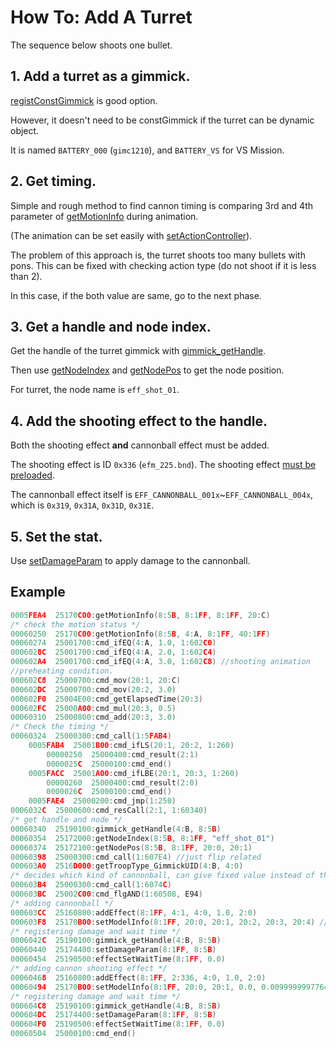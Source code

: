 # How To: Add A Turret

The sequence below shoots one bullet.

## 1. Add a turret as a gimmick.

[registConstGimmick](../registconstgimmick.md) is good option.

However, it doesn't need to be constGimmick if the turret can be dynamic object.

It is named `BATTERY_000` (`gimc1210`), and `BATTERY_VS` for VS Mission.

## 2. Get timing.

Simple and rough method to find cannon timing is comparing 3rd and 4th parameter of [getMotionInfo](../getmotioninfo.md) during animation.

(The animation can be set easily with [setActionController](../setactioncontroller.md)).

The problem of this approach is, the turret shoots too many bullets with pons. This can be fixed with checking action type (do not shoot if it is less than 2).

In this case, if the both value are same, go to the next phase.

## 3. Get a handle and node index.

Get the handle of the turret gimmick with [gimmick_getHandle](../gimmick_gethandle.md).

Then use [getNodeIndex](../getnodeindex.md) and [getNodePos](../getnodepos.md) to get the node position.

For turret, the node name is `eff_shot_01`.

## 4. Add the shooting effect to the handle.

Both the shooting effect **and** cannonball effect must be added.

The shooting effect is ID `0x336` (`efm_225.bnd`). The shooting effect [must be preloaded](../readarcfile.md).

The cannonball effect itself is `EFF_CANNONBALL_001x`~`EFF_CANNONBALL_004x`, which is `0x319`, `0x31A`, `0x31D`, `0x31E`.

## 5. Set the stat.

Use [setDamageParam](../setdamageparam.md) to apply damage to the cannonball.

## Example

```c
0005FEA4  25170C00:getMotionInfo(8:5B, 8:1FF, 8:1FF, 20:C)
/* check the motion status */
00060250  25170C00:getMotionInfo(8:5B, 4:A, 8:1FF, 40:1FF)
00060274  25001700:cmd_ifEQ(4:A, 1.0, 1:602C0)
0006028C  25001700:cmd_ifEQ(4:A, 2.0, 1:602C4)
000602A4  25001700:cmd_ifEQ(4:A, 3.0, 1:602C8) //shooting animation
//preheating condition.
000602C8  25000700:cmd_mov(20:1, 20:C)
000602DC  25000700:cmd_mov(20:2, 3.0)
000602F0  25004E00:cmd_getElapsedTime(20:3)
000602FC  25000A00:cmd_mul(20:3, 0.5)
00060310  25000800:cmd_add(20:3, 3.0)
/* Check the timing */
00060324  25000300:cmd_call(1:5FAB4)
    0005FAB4  25001B00:cmd_ifLS(20:1, 20:2, 1:260)
        00000250  25000400:cmd_result(2:1)
        0000025C  25000100:cmd_end()
    0005FACC  25001A00:cmd_ifLBE(20:1, 20:3, 1:260)
        00000260  25000400:cmd_result(2:0)
        0000026C  25000100:cmd_end()
    0005FAE4  25000200:cmd_jmp(1:250)
0006032C  25000600:cmd_resCall(2:1, 1:60340)
/* get handle and node */
00060340  25190100:gimmick_getHandle(4:B, 8:5B)
00060354  25172000:getNodeIndex(8:5B, 8:1FF, "eff_shot_01")
00060374  25172100:getNodePos(8:5B, 8:1FF, 20:0, 20:1)
00060398  25000300:cmd_call(1:607E4) //just flip related
000603A0  2516D000:getTroopType_GimmickUID(4:B, 4:0)
/* decides which kind of cannonball, can give fixed value instead of this */
000603B4  25000300:cmd_call(1:6074C)
000603BC  25002C00:cmd_flgAND(1:60508, E94)
/* adding cannonball */
000603CC  25160800:addEffect(8:1FF, 4:1, 4:0, 1.0, 2:0)
000603F8  25170B00:setModelInfo(8:1FF, 20:0, 20:1, 20:2, 20:3, 20:4) //position set
/* registering damage and wait time */
0006042C  25190100:gimmick_getHandle(4:B, 8:5B)
00060440  25174400:setDamageParam(8:1FF, 8:5B)
00060454  25190500:effectSetWaitTime(8:1FF, 0.0)
/* adding cannon shooting effect */
00060468  25160800:addEffect(8:1FF, 2:336, 4:0, 1.0, 2:0)
00060494  25170B00:setModelInfo(8:1FF, 20:0, 20:1, 0.0, 0.009999999776482582, 0.0) //position set
/* registering damage and wait time */
000604C8  25190100:gimmick_getHandle(4:B, 8:5B)
000604DC  25174400:setDamageParam(8:1FF, 8:5B)
000604F0  25190500:effectSetWaitTime(8:1FF, 0.0)
00060504  25000100:cmd_end()
```